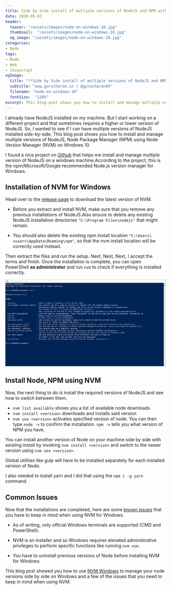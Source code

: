 ```yaml
---
title: Side by Side install of multiple versions of NodeJS and NPM with NVM on Windows 10
date: 2020-05-03
header:
  teaser: "/assets/images/node-on-windows-10.jpg"
  thumbnail:  "/assets/images/node-on-windows-10.jpg"
  og_image: "/assets/images/node-on-windows-10.jpg"
categories:
- Node 
tags:
- Node
- Web
- Javascript
ogImage:
  title: "**Side by Side install of multiple versions of NodeJS and NPM with NVM on Windows 10**"
  subtitle: "www.gurucharan.in | @gurucharan94"
  filename: "node-on-windows-10"
  fontSize:  "120%"
excerpt: This blog post shows you how to install and manage multiple versions of NodeJS, Node Package Manager (NPM) using Node Version Manager (NVM) on Windows 10
---
```


I already have NodeJS installed on my machine. But I start working on a different project and that sometimes requires a higher or lower version of NodeJS. So, I wanted to see if I can have multiple versions of NodeJS installed side-by-side. This blog post shows you how to install and manage multiple versions of NodeJS, Node Package Manager (NPM) using Node Version Manager (NVM) on Windows 10.

I found a nice project on [Github](https://github.com/coreybutler/nvm-windows) that helps me install and manage multiple version of NodeJS on a windows machine.According to the project, this is the npm/Microsoft/Google recommended Node.js version manager for Windows.

## Installation of NVM for Windows

Head over to the [release page](https://github.com/coreybutler/nvm-windows/releases) to download the latest version of NVM.

- Before you extract and install NVM, make sure that you remove any previous installations of NodeJS.Also ensure to delete any existing NodeJS installation directories `"C:\Program Files\nodejs"` that might remain.

- You should also delete the existing npm install location `"C:\Users\<user>\AppData\Roaming\npm"`, so that the nvm install location will be correctly used instead.

Then extract the files and run the setup. Next, Next, Next, I accept the terms and finish. Once the installation is complete, you can open PowerShell **as administrator** and run `nvm` to check if everything is installed correctly.

![NVM Windows PowerShell](/assets/images/nvm-windows-powershell.png)

## Install Node, NPM using NVM

Now, the next thing to do is install the required versions of NodeJS and see how to switch between them.

- `nvm list available` shows you a list of available node downloads
- `nvm install <version>` downloads and installs said version
- `nvm use <version>` activates specified version of node. You can then type `node -v` to confirm the installation. `npm -v` tells you what version of NPM you have.

You can install another version of Node on your machine side by side with existing install by invoking `nvm install <version>` and switch to the newer version using `nvm use <version>`.

Global utilities like gulp will have to be installed separately for each installed version of Node.

I also needed to install yarn and I did that using the `npm i -g yarn` command.

## Common Issues

Now that the installations are completed, here are some [known issues](https://github.com/coreybutler/nvm-windows/wiki/Common-Issues) that you have to keep in mind when using NVM for Windows.

- As of writing, only official Windows terminals are supported (CMD and PowerShell).

- NVM is an installer and so Windows requires elevated administrative privileges to perform specific functions like running `nvm use`.

- You have to uninstall previous versions of Node before installing NVM for Windows.

This blog post showed you how to use [NVM Windows](https://github.com/coreybutler/nvm-windows) to manage your node versions side by side on Windows and a few of the issues that you need to keep in mind when using NVM.
